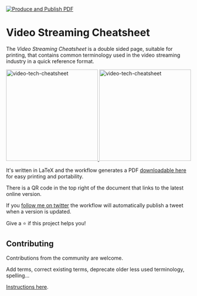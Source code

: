 [![Produce and Publish PDF](https://github.com/robert-will-brown/video-streaming-cheatsheet/actions/workflows/produce-pdf.yml/badge.svg?branch=main)](https://github.com/robert-will-brown/video-streaming-cheatsheet/actions/workflows/produce-pdf.yml)

# Video Streaming Cheatsheet

The *Video Streaming Cheatsheet* is a double sided page, suitable for printing, that contains common terminology used in the video streaming industry in a quick reference format.  

<p>
  <a href="https://video-streaming-cheatsheet.s3.eu-west-2.amazonaws.com/artifacts/video-streaming-cheatsheet.pdf">
    <img src="https://video-streaming-cheatsheet.s3.eu-west-2.amazonaws.com/artifacts/video-streaming-cheatsheet-thumbnail-p1.jpg" alt="video-tech-cheatsheet" height="250">
    <img src="https://video-streaming-cheatsheet.s3.eu-west-2.amazonaws.com/artifacts/video-streaming-cheatsheet-thumbnail-p2.jpg" alt="video-tech-cheatsheet" height="250">
  </a>
</p>



It's written in LaTeX and the workflow generates a PDF [downloadable here](https://video-streaming-cheatsheet.s3.eu-west-2.amazonaws.com/artifacts/video-streaming-cheatsheet.pdf) for easy printing and portability.

There is a QR code in the top right of the document that links to the latest online version.

If you [follow me on twitter](https://twitter.com/robert_w_brown) the workflow will automatically publish a tweet when a version is updated.

Give a ⭐️ if this project helps you!

## Contributing

Contributions from the community are welcome.

Add terms, correct existing terms, deprecate older less used terminology, spelling...

[Instructions here](CONTRIBUTING.md).
